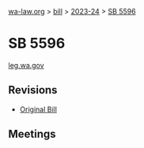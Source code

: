 [wa-law.org](/) > [bill](/bill/) > [2023-24](/bill/2023-24/) > [SB 5596](/bill/2023-24/sb/5596/)

# SB 5596
[leg.wa.gov](https://app.leg.wa.gov/billsummary?BillNumber=5596&Year=2023&Initiative=false)

## Revisions
* [Original Bill](1/)

## Meetings